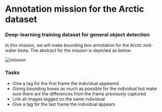 # Annotation mission for the Arctic dataset 

### Deep-learning training dataset for general object detection
In this mission, we will make bounding box annotation for the Arctic mid-water biota.
The abstract for the mission is depicted as below.<br>

![mission](../../images/mission_for_the_dataset.png)

### Tasks

- Give a tag for the first frame the individual appeared 
- Giving bounding boxes as much as possible for the individual but make sure there are the differences from the frame previously captured 
- Link all images tagged on the same individual
- Give a tag for the last frame the individual appears
